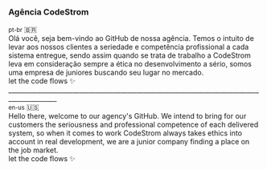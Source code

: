 <!DOCTYPE html>
<html lang="en">
<head>
    <meta charset="UTF-8">
    <meta http-equiv="X-UA-Compatible" content="IE=edge">
    <meta name="viewport" content="width=device-width, initial-scale=1.0">
</head>
<body>
    <div id="header">
        <h3>Agência CodeStrom</h3>
    </div>
    <div id="body">
        <p>
            <small>pt-br</small>  🇧🇷 <br>
            Olá você, seja bem-vindo ao GitHub de nossa agência. Temos o intuito de levar aos 
            nossos clientes a seriedade e competência profissional a cada sistema entregue, 
            sendo assim quando se trata de trabalho a CodeStrom leva em consideração sempre a ética
            no desenvolvimento a sério, somos uma empresa de juniores buscando seu lugar no mercado. <br>
            let the code flows ✨ <br>
            _____________________________________________________________________________________________ <br>
            <small>en-us</small>  🇺🇸 <br> 
            Hello there, welcome to our agency's GitHub. We intend to bring for 
            our customers the seriousness and professional competence of each delivered system,
            so when it comes to work CodeStrom always takes ethics into account
            in real development, we are a junior company finding a place on the job market. <br>
            let the code flows ✨
        </p>
    </div>
</body>
</html>
